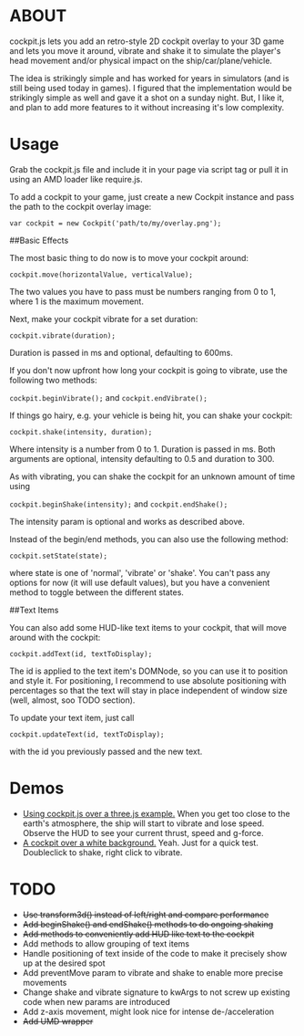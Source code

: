 # ABOUT

cockpit.js lets you add an retro-style 2D cockpit overlay to your 3D game and
lets you move it around, vibrate and shake it to simulate the player's head
movement and/or physical impact on the ship/car/plane/vehicle.

The idea is strikingly simple and has worked for years in simulators (and is
still being used today in games). I figured that the implementation would be
strikingly simple as well and gave it a shot on a sunday night. But, I like it,
and plan to add more features to it without increasing it's low complexity.

# Usage

Grab the cockpit.js file and include it in your page via script tag or pull it
in using an AMD loader like require.js.

To add a cockpit to your game, just create a new Cockpit instance and pass the
path to the cockpit overlay image:

`var cockpit = new Cockpit('path/to/my/overlay.png');`

##Basic Effects

The most basic thing to do now is to move your cockpit around:

`cockpit.move(horizontalValue, verticalValue);`

The two values you have to pass must be numbers ranging from 0 to 1, where 1 is  the maximum movement.

Next, make your cockpit vibrate for a set duration:

`cockpit.vibrate(duration);`

Duration is passed in ms and optional, defaulting to 600ms.

If you don't now upfront how long your cockpit is going to vibrate, use the following two methods:

`cockpit.beginVibrate();` and `cockpit.endVibrate();`

If things go hairy, e.g. your vehicle is being hit, you can shake your cockpit:

`cockpit.shake(intensity, duration);`

Where intensity is a number from 0 to 1. Duration is passed in ms. Both arguments are optional, intensity defaulting to 0.5 and duration to 300.

As with vibrating, you can shake the cockpit for an unknown amount of time using

`cockpit.beginShake(intensity);` and `cockpit.endShake();`

The intensity param is optional and works as described above.

Instead of the begin/end methods, you can also use the following method:

`cockpit.setState(state);`

where state is one of 'normal', 'vibrate' or 'shake'. You can't pass any options for now (it will use default values), but you have a convenient method to toggle between the different states.

##Text Items

You can also add some HUD-like text items to your cockpit, that will move around with the cockpit:

`cockpit.addText(id, textToDisplay);`

The id is applied to the text item's DOMNode, so you can use it to position and style it. For positioning, I recommend to use absolute positioning with percentages so that the text will stay in place independent of window size (well, almost, soo TODO section).

To update your text item, just call

`cockpit.updateText(id, textToDisplay);`

with the id you previously passed and the new text.


# Demos

* [Using cockpit.js over a three.js example.](http://jensarps.github.com/cockpit.js/demo/three) When you get too close to the earth's atmosphere, the ship will start to vibrate and lose speed. Observe the HUD to see your current thrust, speed and g-force.
* [A cockpit over a white background.](http://jensarps.github.com/cockpit.js/demo/plain) Yeah. Just for a quick test. Doubleclick to shake, right click to vibrate.


# TODO

* ~~Use transform3d() instead of left/right and compare performance~~
* ~~Add beginShake() and endShake() methods to do ongoing shaking~~
* ~~Add methods to conveniently add HUD like text to the cockpit~~
* Add methods to allow grouping of text items
* Handle positioning of text inside of the code to make it precisely show up at the desired spot
* Add preventMove param to vibrate and shake to enable more precise movements
* Change shake and vibrate signature to kwArgs to not screw up existing code
when new params are introduced
* Add z-axis movement, might look nice for intense de-/acceleration
* ~~Add UMD wrapper~~

